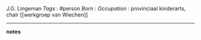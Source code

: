 J.G. Lingeman
*Tags* : #person 
*Born* :
*Occupation* : provinciaal kinderarts, chair [[werkgroep van Wiechen]]

---
**notes**